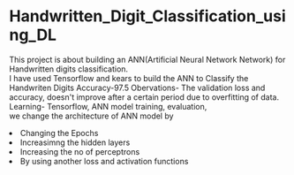 # Handwritten_Digit_Classification_using_DL
This project is about building an ANN(Artificial Neural Network Network) for Handwritten digits classification.
<br>
I have used Tensorflow and kears to build the ANN to Classify the Handwriten Digits 
Accuracy-97.5
Obervations- The validation loss and accuracy, doesn't improve after a certain period due to overfitting of data.
Learning- Tensorflow, ANN model training, evaluation, <br> we change the architecture of ANN model by 
<list>
<li>Changing the Epochs</li>
<li>Increasimng the hidden layers</li>
<li>Increasing the no of perceptrons</li>
<li>By using another loss and activation functions </li>
</list>
